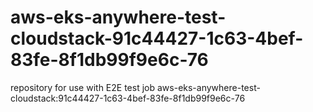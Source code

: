 # aws-eks-anywhere-test-cloudstack-91c44427-1c63-4bef-83fe-8f1db99f9e6c-76
repository for use with E2E test job aws-eks-anywhere-test-cloudstack:91c44427-1c63-4bef-83fe-8f1db99f9e6c-76
